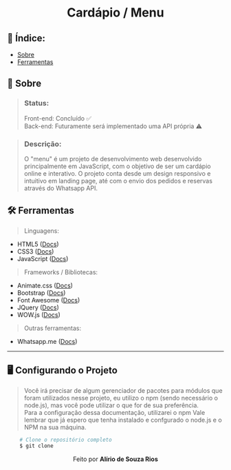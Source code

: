 <!-- HEADER -->
<h1 align="center">
    <p>Cardápio / Menu</p> 
   <!--  <img src="" width="720px">  -->
</h1>

<!-- INDEX -->
<h2>📇 Índice:</h2>

- [Sobre](#-sobre)
- [Ferramentas](#%EF%B8%8F-ferramentas)

<!-- INFO -->
<h2>📝 Sobre</h2>

> ### Status:
> Front-end: Concluído ✅<br/>
> Back-end: Futuramente será implementado uma API própria ⚠️

> ### Descrição:
> O "menu" é um projeto de desenvolvimento web desenvolvido principalmente em JavaScript, com o objetivo de ser um cardápio online e interativo. 
> O projeto conta desde um design responsivo e intuitivo em landing page, até com o envio dos pedidos e reservas através do Whatsapp API.

<!-- TOOLS -->
<h2>🛠️ Ferramentas</h2>

> Linguagens:
- HTML5 ([Docs](https://developer.mozilla.org/pt-BR/docs/Web/HTML))
- CSS3 ([Docs](https://developer.mozilla.org/en-US/docs/Web/CSS))
- JavaScript ([Docs](https://developer.mozilla.org/pt-BR/docs/Web/JavaScript))

> Frameworks / Bibliotecas:
- Animate.css ([Docs](https://animate.style))
- Bootstrap ([Docs](https://getbootstrap.com/docs/5.3/getting-started/introduction/))
- Font Awesome ([Docs](https://fontawesome.com/docs))
- JQuery ([Docs](https://api.jquery.com))
- WOW.js ([Docs](https://wowjs.uk/docs))

> Outras ferramentas:
- Whatsapp.me ([Docs](https://faq.whatsapp.com/5913398998672934/))
<hr>

<!-- SETUP -->
<h2>🖥️ Configurando o Projeto</h2>

> Você irá precisar de algum gerenciador de pacotes para módulos que foram utilizados nesse projeto, eu utilizo o npm (sendo necessário o node.js), mas você pode utilizar o que for de sua preferência. <br/>
> Para a configuração dessa documentação, utilizarei o npm Vale lembrar que já espero que tenha instalado e confgurado o node.js e o NPM na sua máquina.

> 
```bash
    # Clone o repositório completo
    $ git clone 
```

<!-- DONE BY -->
<p align="center">Feito por <strong>Alírio de Souza Rios</strong><br><br></p>

